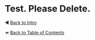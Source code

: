# Test. Please Delete.

:arrow_backward: [Back to Intro](./Intro.md) <!-- BackOne -->

:rewind: [Back to Table of Contents](../../README.md) <!-- BackToC -->
